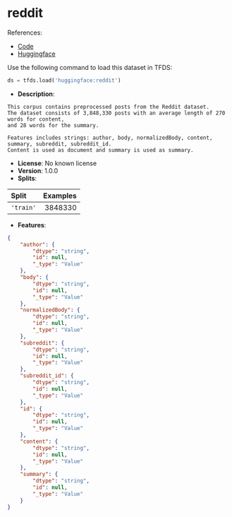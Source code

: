 # reddit

References:

*   [Code](https://github.com/huggingface/datasets/blob/master/datasets/reddit)
*   [Huggingface](https://huggingface.co/datasets/reddit)



Use the following command to load this dataset in TFDS:

```python
ds = tfds.load('huggingface:reddit')
```

*   **Description**:

```
This corpus contains preprocessed posts from the Reddit dataset.
The dataset consists of 3,848,330 posts with an average length of 270 words for content,
and 28 words for the summary.

Features includes strings: author, body, normalizedBody, content, summary, subreddit, subreddit_id.
Content is used as document and summary is used as summary.
```

*   **License**: No known license
*   **Version**: 1.0.0
*   **Splits**:

Split  | Examples
:----- | -------:
`'train'` | 3848330

*   **Features**:

```json
{
    "author": {
        "dtype": "string",
        "id": null,
        "_type": "Value"
    },
    "body": {
        "dtype": "string",
        "id": null,
        "_type": "Value"
    },
    "normalizedBody": {
        "dtype": "string",
        "id": null,
        "_type": "Value"
    },
    "subreddit": {
        "dtype": "string",
        "id": null,
        "_type": "Value"
    },
    "subreddit_id": {
        "dtype": "string",
        "id": null,
        "_type": "Value"
    },
    "id": {
        "dtype": "string",
        "id": null,
        "_type": "Value"
    },
    "content": {
        "dtype": "string",
        "id": null,
        "_type": "Value"
    },
    "summary": {
        "dtype": "string",
        "id": null,
        "_type": "Value"
    }
}
```


